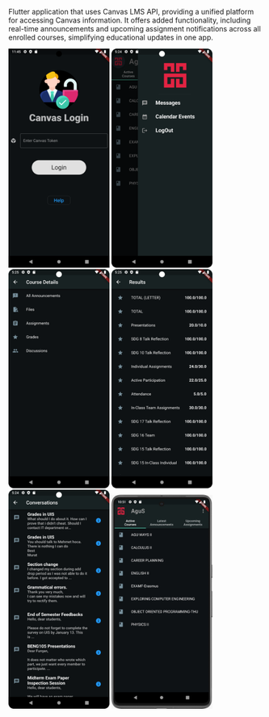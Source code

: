 Flutter application that uses Canvas LMS API, providing a unified platform for accessing Canvas information. It offers added functionality, including real-time announcements and upcoming assignment notifications across all enrolled courses, simplifying educational updates in one app.

<img src="login.png" alt="Image Description" width="200"/>      <img src="drawer.png" alt="Image Description" width="200"/>      <img src="course_datails.png" alt="Image Description" width="200"/>      <img src="grades.png" alt="Image Description" width="200"/>      <img src="messages.png" alt="Image Description" width="200"/>       <img src="home.jpeg" alt="Image Description" width="200"/>      






